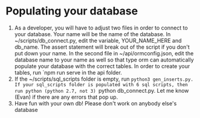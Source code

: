 # Populating your database
1. As a developer, you will have to adjust two files in order to connect to your
database. Your name will be the name of the database. In
~/scripts/db_connect.py, edit the variable, YOUR_NAME_HERE and db_name. The
assert statement will break out of the script if you don't put down your name.
In the second file in ~/api/ormconfig.json, edit the database name to your name
as well so that type orm can automatically populate your database with the
correct tables. In order to create your tables, run `npm run serve in the api folder.
2. If the ~/scripts/sql_scripts folder is empty, run `python3 gen_inserts.py.
   If your sql_scripts folder is populated with 6 sql scripts, then run python
(python 2.7, not 3) `python db_connect.py. Let me know (Evan) if there are any
errors that pop up.
3. Have fun with your own db! Please don't work on anybody else's database
